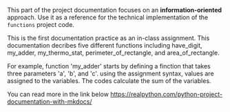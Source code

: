 This part of the project documentation focuses on
an **information-oriented** approach. Use it as a
reference for the technical implementation of the
`functions` project code.

This is the first documentation practice as an in-class assignment. This documentation decribes five different functions including have_digit, my_adder, my_thermo_stat, perimeter_of_rectangle, and area_of_rectangle.

For example, function 'my_adder' starts by defining a finction that takes three parameters 'a', 'b', and 'c'. 
using the assignment syntax, values are assigned to the variables. The codes calculate the sum of the variables.

You can read more in the link below
https://realpython.com/python-project-documentation-with-mkdocs/